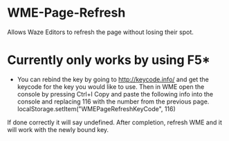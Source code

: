 # WME-Page-Refresh
Allows Waze Editors to refresh the page without losing their spot.


# Currently only works by using F5*
* You can rebind the key by going to http://keycode.info/ and get the keycode for the key you would like to use.
Then in WME open the console by pressing Ctrl+I
Copy and paste the following info into the console and replacing 116 with the number from the previous page.
localStorage.setItem("WMEPageRefreshKeyCode", 116)

If done correctly it will say undefined. After completion, refresh WME and it will work with the newly bound key.

